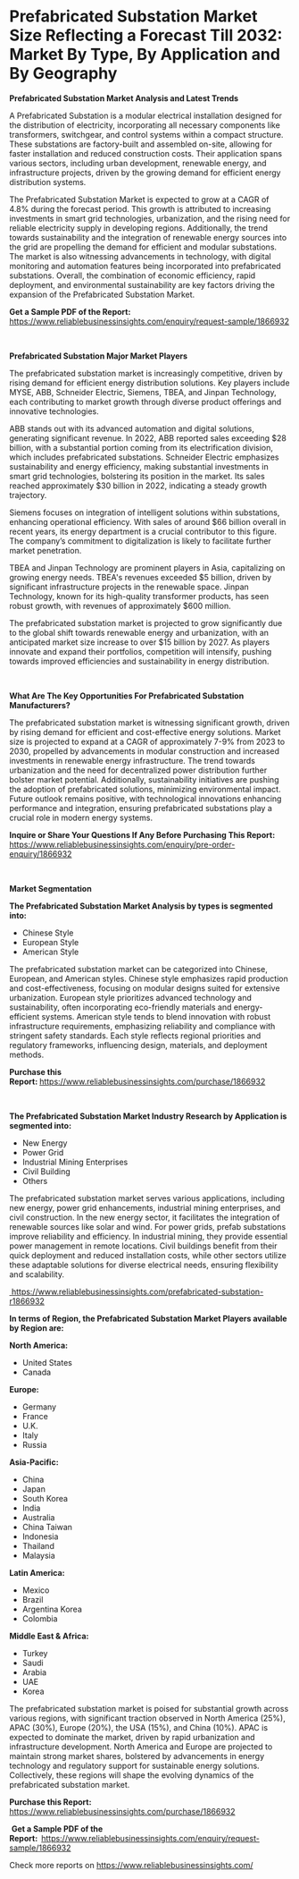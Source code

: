 <p><h1>Prefabricated Substation Market Size Reflecting a Forecast Till 2032: Market By Type, By Application and By Geography</h1></p><p><strong>Prefabricated Substation Market Analysis and Latest Trends</strong></p>
<p><p>A Prefabricated Substation is a modular electrical installation designed for the distribution of electricity, incorporating all necessary components like transformers, switchgear, and control systems within a compact structure. These substations are factory-built and assembled on-site, allowing for faster installation and reduced construction costs. Their application spans various sectors, including urban development, renewable energy, and infrastructure projects, driven by the growing demand for efficient energy distribution systems.</p><p>The Prefabricated Substation Market is expected to grow at a CAGR of 4.8% during the forecast period. This growth is attributed to increasing investments in smart grid technologies, urbanization, and the rising need for reliable electricity supply in developing regions. Additionally, the trend towards sustainability and the integration of renewable energy sources into the grid are propelling the demand for efficient and modular substations. The market is also witnessing advancements in technology, with digital monitoring and automation features being incorporated into prefabricated substations. Overall, the combination of economic efficiency, rapid deployment, and environmental sustainability are key factors driving the expansion of the Prefabricated Substation Market.</p></p>
<p><strong>Get a Sample PDF of the Report:&nbsp;</strong> <a href="https://www.reliablebusinessinsights.com/enquiry/request-sample/1866932?utm_campaign=2768&utm_medium=2&utm_source=Github&utm_content=ia&utm_term=07042025&utm_id=prefabricated-substation">https://www.reliablebusinessinsights.com/enquiry/request-sample/1866932</a></p>
<p>&nbsp;</p>
<p><strong>Prefabricated Substation Major Market Players</strong></p>
<p><p>The prefabricated substation market is increasingly competitive, driven by rising demand for efficient energy distribution solutions. Key players include MYSE, ABB, Schneider Electric, Siemens, TBEA, and Jinpan Technology, each contributing to market growth through diverse product offerings and innovative technologies.</p><p>ABB stands out with its advanced automation and digital solutions, generating significant revenue. In 2022, ABB reported sales exceeding $28 billion, with a substantial portion coming from its electrification division, which includes prefabricated substations. Schneider Electric emphasizes sustainability and energy efficiency, making substantial investments in smart grid technologies, bolstering its position in the market. Its sales reached approximately $30 billion in 2022, indicating a steady growth trajectory.</p><p>Siemens focuses on integration of intelligent solutions within substations, enhancing operational efficiency. With sales of around $66 billion overall in recent years, its energy department is a crucial contributor to this figure. The company’s commitment to digitalization is likely to facilitate further market penetration.</p><p>TBEA and Jinpan Technology are prominent players in Asia, capitalizing on growing energy needs. TBEA's revenues exceeded $5 billion, driven by significant infrastructure projects in the renewable space. Jinpan Technology, known for its high-quality transformer products, has seen robust growth, with revenues of approximately $600 million.</p><p>The prefabricated substation market is projected to grow significantly due to the global shift towards renewable energy and urbanization, with an anticipated market size increase to over $15 billion by 2027. As players innovate and expand their portfolios, competition will intensify, pushing towards improved efficiencies and sustainability in energy distribution.</p></p>
<p>&nbsp;</p>
<p><strong>What Are The Key Opportunities For Prefabricated Substation Manufacturers?</strong></p>
<p><p>The prefabricated substation market is witnessing significant growth, driven by rising demand for efficient and cost-effective energy solutions. Market size is projected to expand at a CAGR of approximately 7-9% from 2023 to 2030, propelled by advancements in modular construction and increased investments in renewable energy infrastructure. The trend towards urbanization and the need for decentralized power distribution further bolster market potential. Additionally, sustainability initiatives are pushing the adoption of prefabricated solutions, minimizing environmental impact. Future outlook remains positive, with technological innovations enhancing performance and integration, ensuring prefabricated substations play a crucial role in modern energy systems.</p></p>
<p><strong>Inquire or Share Your Questions If Any Before Purchasing This Report:</strong> <a href="https://www.reliablebusinessinsights.com/enquiry/pre-order-enquiry/1866932?utm_campaign=2768&utm_medium=2&utm_source=Github&utm_content=ia&utm_term=07042025&utm_id=prefabricated-substation">https://www.reliablebusinessinsights.com/enquiry/pre-order-enquiry/1866932</a></p>
<p>&nbsp;</p>
<p><strong>Market Segmentation</strong></p>
<p><strong>The Prefabricated Substation Market Analysis by types is segmented into:</strong></p>
<p><ul><li>Chinese Style</li><li>European Style</li><li>American Style</li></ul></p>
<p><p>The prefabricated substation market can be categorized into Chinese, European, and American styles. Chinese style emphasizes rapid production and cost-effectiveness, focusing on modular designs suited for extensive urbanization. European style prioritizes advanced technology and sustainability, often incorporating eco-friendly materials and energy-efficient systems. American style tends to blend innovation with robust infrastructure requirements, emphasizing reliability and compliance with stringent safety standards. Each style reflects regional priorities and regulatory frameworks, influencing design, materials, and deployment methods.</p></p>
<p><strong>Purchase this Report:&nbsp;</strong><a href="https://www.reliablebusinessinsights.com/purchase/1866932?utm_campaign=2768&utm_medium=2&utm_source=Github&utm_content=ia&utm_term=07042025&utm_id=prefabricated-substation">https://www.reliablebusinessinsights.com/purchase/1866932</a></p>
<p>&nbsp;</p>
<p><strong>The Prefabricated Substation Market Industry Research by Application is segmented into:</strong></p>
<p><ul><li>New Energy</li><li>Power Grid</li><li>Industrial Mining Enterprises</li><li>Civil Building</li><li>Others</li></ul></p>
<p><p>The prefabricated substation market serves various applications, including new energy, power grid enhancements, industrial mining enterprises, and civil construction. In the new energy sector, it facilitates the integration of renewable sources like solar and wind. For power grids, prefab substations improve reliability and efficiency. In industrial mining, they provide essential power management in remote locations. Civil buildings benefit from their quick deployment and reduced installation costs, while other sectors utilize these adaptable solutions for diverse electrical needs, ensuring flexibility and scalability.</p></p>
<p><a href="https://www.reliablebusinessinsights.com/prefabricated-substation-r1866932?utm_campaign=2768&utm_medium=2&utm_source=Github&utm_content=ia&utm_term=07042025&utm_id=prefabricated-substation">&nbsp;https://www.reliablebusinessinsights.com/prefabricated-substation-r1866932</a></p>
<p><strong>In terms of Region, the Prefabricated Substation Market Players available by Region are:</strong></p>
<p>
    <p> <strong> North America: </strong>
        <ul>
            <li>United States</li>
            <li>Canada</li>
        </ul>
        </p> 
    <p> <strong> Europe: </strong>
        <ul>
            <li>Germany</li>
            <li>France</li>
            <li>U.K.</li>
            <li>Italy</li>
            <li>Russia</li>
        </ul>
        </p> 
    <p> <strong> Asia-Pacific: </strong>
        <ul>
            <li>China</li>
            <li>Japan</li>
            <li>South Korea</li>
            <li>India</li>
            <li>Australia</li>
            <li>China Taiwan</li>
            <li>Indonesia</li>
            <li>Thailand</li>
            <li>Malaysia</li>
        </ul>
        </p> 
    <p> <strong> Latin America: </strong>
        <ul>
            <li>Mexico</li>
            <li>Brazil</li>
            <li>Argentina Korea</li>
            <li>Colombia</li>
        </ul>
        </p> 
    <p> <strong> Middle East & Africa: </strong>
        <ul>
            <li>Turkey</li>
            <li>Saudi</li>
            <li>Arabia</li>
            <li>UAE</li>
            <li>Korea</li>
        </ul>
    </p>
    </p>
<p><p>The prefabricated substation market is poised for substantial growth across various regions, with significant traction observed in North America (25%), APAC (30%), Europe (20%), the USA (15%), and China (10%). APAC is expected to dominate the market, driven by rapid urbanization and infrastructure development. North America and Europe are projected to maintain strong market shares, bolstered by advancements in energy technology and regulatory support for sustainable energy solutions. Collectively, these regions will shape the evolving dynamics of the prefabricated substation market.</p></p>
<p><strong>Purchase this Report: </strong><a href="https://www.reliablebusinessinsights.com/purchase/1866932?utm_campaign=2768&utm_medium=2&utm_source=Github&utm_content=ia&utm_term=07042025&utm_id=prefabricated-substation">https://www.reliablebusinessinsights.com/purchase/1866932</a></p>
<p>&nbsp;<strong>Get a Sample PDF of the Report:&nbsp;&nbsp;</strong><a href="https://www.reliablebusinessinsights.com/enquiry/request-sample/1866932?utm_campaign=2768&utm_medium=2&utm_source=Github&utm_content=ia&utm_term=07042025&utm_id=prefabricated-substation">https://www.reliablebusinessinsights.com/enquiry/request-sample/1866932</a></p>
<p><strong></strong></p>
<p>Check more reports on <a href="https://www.reliablebusinessinsights.com/?utm_campaign=2768&utm_medium=2&utm_source=Github&utm_content=ia&utm_term=07042025&utm_id=prefabricated-substation">https://www.reliablebusinessinsights.com/</a></p>